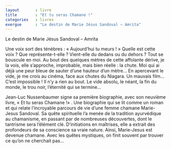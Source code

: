 ```yaml
---
layout       : livre
title        : "Et tu seras Chamane !"
categories   : livres
exergue      : "Le destin de Marie Jésus Sandoval – Amrita"
---
```


Le destin de Marie Jésus Sandoval – Amrita

Une voix sort des ténèbres : « Aujourd’hui tu meurs ! » Quelle est cette voix ? Que représente-t-elle ? Vient-elle du dedans ou du dehors ? Tout se bouscule en moi. Au bout des quelques mètres de cette affolante dérive, je la vois, elle s’approche, improbable, mais bien réelle : la chute. Moi qui ai déjà une peur bleue de sauter d’une hauteur d’un mètre... En apercevant le vide, je me crois au cinéma, face aux chutes du Niagara. Un mauvais film... C’est impossible ! Il n’y a rien au bout.  Le vide absolu, le néant, la fin du monde, le trou noir, l’éternité qui se termine...

Jean-Luc Nussenbaumer signe sa première biographie, avec son neuvième livre, « Et tu seras Chamane !» . Une biographie qui se lit comme un roman et qui relate l’incroyable parcours de vie d’une femme chamane Marie-Jesus Sandoval. Sa quête spirituelle l’a menée de la tradition ayurvédique au chamanisme, en passant par de nombreuses découvertes, dont le tantrisme sera l’élément clé. D’initiations en maîtrises, elle a extrait des profondeurs de sa conscience sa vraie nature. Ainsi, Marie-Jesus est devenue chamane. Avec les quêtes mystiques, on finit souvent par trouver ce qu’on ne cherchait pas...
